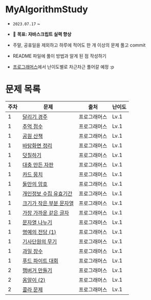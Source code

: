 # MyAlgorithmStudy

- `2023.07.17` ~
- 👑 **목표: 자바스크립트 실력 향상**
- 주말, 공휴일을 제외하고 하루에 적어도 한 개 이상의 문제 풀고 commit
- README 파일에 풀이 방법과 알게 된 점 작성하기

- [프로그래머스](https://school.programmers.co.kr/learn/challenges?order=recent&levels=1)에서 난이도별로 차근차근 풀어갈 예정 :p

# 문제 목록

| 주차 | 문제                                                                                        | 출처         | 난이도 |
| ---- | ------------------------------------------------------------------------------------------- | ------------ | ------ |
| 1    | [달리기 경주](https://school.programmers.co.kr/learn/courses/30/lessons/178871)             | 프로그래머스 | Lv.1   |
| 1    | [추억 점수](https://school.programmers.co.kr/learn/courses/30/lessons/176963)               | 프로그래머스 | Lv.1   |
| 1    | [공원 산책](https://school.programmers.co.kr/learn/courses/30/lessons/172928)               | 프로그래머스 | Lv.1   |
| 1    | [바탕화면 정리](https://school.programmers.co.kr/learn/courses/30/lessons/161990)           | 프로그래머스 | Lv.1   |
| 1    | [덧칠하기](https://school.programmers.co.kr/learn/courses/30/lessons/161989)                | 프로그래머스 | Lv.1   |
| 1    | [대충 만든 자판](https://school.programmers.co.kr/learn/courses/30/lessons/160586)          | 프로그래머스 | Lv.1   |
| 1    | [카드 뭉치](https://school.programmers.co.kr/learn/courses/30/lessons/159994)               | 프로그래머스 | Lv.1   |
| 1    | [둘만의 암호](https://school.programmers.co.kr/learn/courses/30/lessons/155652)             | 프로그래머스 | Lv.1   |
| 1    | [개인정보 수집 유효기간](https://school.programmers.co.kr/learn/courses/30/lessons/150370)  | 프로그래머스 | Lv.1   |
| 1    | [크기가 작은 부분 문자열](https://school.programmers.co.kr/learn/courses/30/lessons/147355) | 프로그래머스 | Lv.1   |
| 1    | [가장 가까운 같은 글자](https://school.programmers.co.kr/learn/courses/30/lessons/142086)   | 프로그래머스 | Lv.1   |
| 1    | [문자열 나누기](https://school.programmers.co.kr/learn/courses/30/lessons/140108)           | 프로그래머스 | Lv.1   |
| 1    | [명예의 전당 (1)](https://school.programmers.co.kr/learn/courses/30/lessons/138477)         | 프로그래머스 | Lv.1   |
| 1    | [기사단원의 무기](https://school.programmers.co.kr/learn/courses/30/lessons/136798)         | 프로그래머스 | Lv.1   |
| 1    | [과일 장수](https://school.programmers.co.kr/learn/courses/30/lessons/135808)               | 프로그래머스 | Lv.1   |
| 1    | [푸드 파이트 대회](https://school.programmers.co.kr/learn/courses/30/lessons/134240)        | 프로그래머스 | Lv.1   |
| 2    | [햄버거 만들기](https://school.programmers.co.kr/learn/courses/30/lessons/133502)           | 프로그래머스 | Lv.1   |
| 2    | [옹알이 (2)](https://school.programmers.co.kr/learn/courses/30/lessons/133499)              | 프로그래머스 | Lv.1   |
| 2    | [콜라 문제](https://school.programmers.co.kr/learn/courses/30/lessons/132267)               | 프로그래머스 | Lv.1   |
